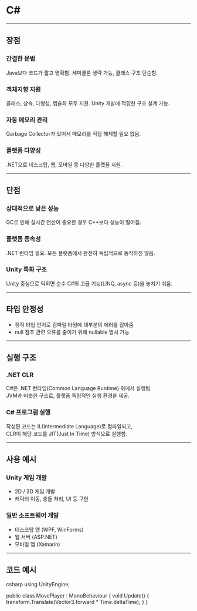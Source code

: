 # C#

---

## 장점

### 간결한 문법  
Java보다 코드가 짧고 명확함. 세미콜론 생략 가능, 클래스 구조 단순함.

### 객체지향 지원  
클래스, 상속, 다형성, 캡슐화 모두 지원. Unity 개발에 적합한 구조 설계 가능.

### 자동 메모리 관리  
Garbage Collector가 있어서 메모리를 직접 해제할 필요 없음.

### 플랫폼 다양성  
.NET으로 데스크탑, 웹, 모바일 등 다양한 플랫폼 지원.

---

## 단점

### 상대적으로 낮은 성능  
GC로 인해 실시간 연산이 중요한 경우 C++보다 성능이 떨어짐.

### 플랫폼 종속성  
.NET 런타임 필요. 모든 플랫폼에서 완전히 독립적으로 동작하진 않음.

### Unity 특화 구조  
Unity 중심으로 익히면 순수 C#의 고급 기능(LINQ, async 등)을 놓치기 쉬움.

---

## 타입 안정성

- 정적 타입 언어로 컴파일 타임에 대부분의 에러를 잡아줌
- null 참조 관련 오류를 줄이기 위해 nullable 명시 가능

---

## 실행 구조

### .NET CLR  
C#은 .NET 런타임(Common Language Runtime) 위에서 실행됨.  
JVM과 비슷한 구조로, 플랫폼 독립적인 실행 환경을 제공.

### C# 프로그램 실행  
작성된 코드는 IL(Intermediate Language)로 컴파일되고,  
CLR이 해당 코드를 JIT(Just In Time) 방식으로 실행함.

---

## 사용 예시

### Unity 게임 개발  
- 2D / 3D 게임 개발  
- 캐릭터 이동, 충돌 처리, UI 등 구현

### 일반 소프트웨어 개발  
- 데스크탑 앱 (WPF, WinForms)  
- 웹 서버 (ASP.NET)  
- 모바일 앱 (Xamarin)

---

## 코드 예시

csharp
using UnityEngine;

public class MovePlayer : MonoBehaviour
{
    void Update()
    {
        transform.Translate(Vector3.forward * Time.deltaTime);
    }
}
